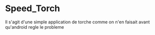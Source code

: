 # Speed_Torch
Il s'agit d'une simple application de torche comme on n'en faisait avant qu'android regle le probleme
